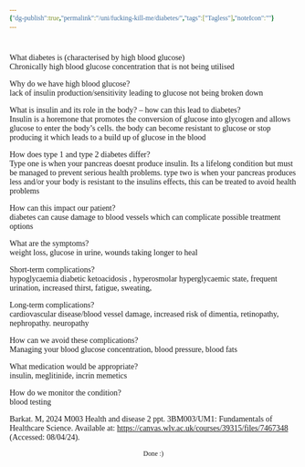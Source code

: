 ```yaml
---
{"dg-publish":true,"permalink":"/uni/fucking-kill-me/diabetes/","tags":["Tagless"],"noteIcon":""}
---
```


<style id="Force_Custom_Fonts" type="text/css">@font-face{font-style:normal;font-family:"Merriweather";src:local("Merriweather")}@font-face{font-style:bolder;font-family:"Merriweather";src:local("Merriweather")}@font-face{font-style:normal;font-family:"Merriweather";src:local("Merriweather");unicode-range:U+0-FF,U+2E80-9FFF,U+F900-FAFF,U+FE30-FE4F,U+20000-2FA1F}@font-face{font-style:bolder;font-family:"Merriweather";src:local("Merriweather");unicode-range:U+0-FF,U+2E80-9FFF,U+F900-FAFF,U+FE30-FE4F,U+20000-2FA1F}@font-face{font-style:normal;font-family:"Merriweather";src:local("Merriweather");unicode-range:U+0-FF}@font-face{font-style:bolder;font-family:"Merriweather";src:local("Merriweather");unicode-range:U+0-FF}:not(pre):not(code):not(textarea):not(tt):not(kbd):not(samp):not(var){font-family:"Merriweather"!important}pre,code,textarea,tt,kbd,samp,var{font-family:monospace!important}pre *,code *,textarea *,tt *,kbd *,samp *,var *{font-family:monospace!important}</style>


# <center><span style="color:#000000"></span></center>


What diabetes is (characterised by high blood glucose)  
Chronically high blood glucose concentration that is not being utilised 

Why do we have high blood glucose?  
lack of insulin production/sensitivity leading to glucose not being broken down

What is insulin and its role in the body? – how can this lead to diabetes?  
Insulin is a horemone that promotes the conversion of glucose into glycogen and allows glucose to enter the body’s cells. the body can become resistant to glucose or stop producing it which leads to a build up of glucose in the blood

How does type 1 and type 2 diabetes differ?  
Type one is when your pancreas doesnt produce insulin. Its a lifelong condition but must be managed to prevent serious health problems. type two is when your pancreas produces less and/or your body is resistant to the insulins effects, this can be treated to avoid health problems

How can this impact our patient?  
diabetes can cause damage to blood vessels which can complicate possible treatment options

What are the symptoms?  
weight loss, glucose in urine, wounds taking longer to heal

Short-term complications?  
hypoglycaemia diabetic ketoacidosis , hyperosmolar hyperglycaemic state, frequent urination, increased thirst, fatigue, sweating, 

Long-term complications?  
cardiovascular disease/blood vessel damage, increased risk of dimentia, retinopathy, nephropathy. neuropathy

How can we avoid these complications?  
Managing your blood glucose concentration, blood pressure, blood fats

What medication would be appropriate?  
insulin, meglitinide, incrin memetics

How do we monitor the condition?  
blood testing


Barkat. M, 2024 M003 Health and disease 2 ppt. 3BM003/UM1: Fundamentals of Healthcare Science. Available at: https://canvas.wlv.ac.uk/courses/39315/files/7467348 (Accessed: 08/04/24).



<center><sub>Done :)</sub></center>


<script src="https://utteranc.es/client.js"
        repo="WonderingGodling/My-Mind-Space"
        issue-term="title"
        theme="preferred-color-scheme"
        crossorigin="anonymous"
        async>
</script>
